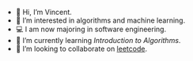 - 👋 Hi, I’m Vincent.
- 👀 I’m interested in algorithms and machine learning.
- 💻 I am now majoring in software engineering.
- 🌱 I’m currently learning *Introduction to Algorithms*.
- 💞️ I’m looking to collaborate on [leetcode](https://leetcode-cn.com/).

<!---
Vincentish/Vincentish is a ✨ special ✨ repository because its `README.md` (this file) appears on your GitHub profile.
You can click the Preview link to take a look at your changes.
--->
